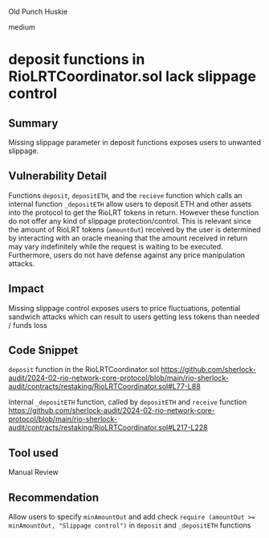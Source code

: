 Old Punch Huskie

medium

# deposit functions in RioLRTCoordinator.sol lack slippage control

## Summary
Missing slippage parameter in deposit functions exposes users to unwanted slippage.
## Vulnerability Detail
Functions `deposit`, `depositETH`, and the `recieve` function which calls an internal function `_depositETH` allow users to deposit ETH and other assets into the protocol to get the RioLRT tokens in return. However these function do not offer any kind of slippage protection/control. This is relevant since the amount of RioLRT tokens (`amountOut`) received by the user is determined by interacting with an oracle meaning that the amount received in return may vary indefinitely while the request is waiting to be executed. Furthermore, users do not have defense against any price manipulation attacks.

## Impact
Missing slippage control exposes users to price fluctuations, potential sandwich attacks which can result to users getting less tokens than needed / funds loss

## Code Snippet
`deposit` function in the RioLRTCoordinator.sol https://github.com/sherlock-audit/2024-02-rio-network-core-protocol/blob/main/rio-sherlock-audit/contracts/restaking/RioLRTCoordinator.sol#L77-L88

Internal `_depositETH` function, called by `depositETH` and `receive` function https://github.com/sherlock-audit/2024-02-rio-network-core-protocol/blob/main/rio-sherlock-audit/contracts/restaking/RioLRTCoordinator.sol#L217-L228 

## Tool used
Manual Review

## Recommendation
Allow users to specify `minAmountOut` and add check `require (amountOut >= minAmountOut, "Slippage control")` in `deposit` and `_depositETH` functions